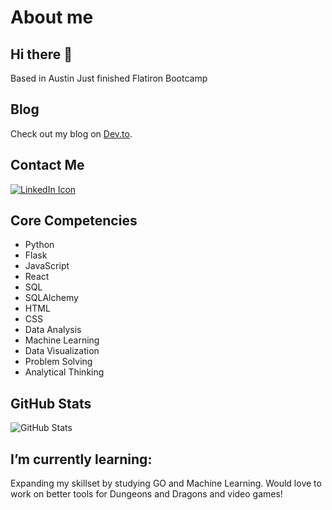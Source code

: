 # About me

## Hi there 👋

Based in Austin
Just finished Flatiron Bootcamp

## Blog

Check out my blog on [Dev.to](https://dev.to/zemorath).

## Contact Me

<a href="https://www.linkedin.com/in/trentward100/">
  <img src="https://img.icons8.com/color/48/000000/linkedin.png" alt="LinkedIn Icon" />
</a>

## Core Competencies

- Python
- Flask
- JavaScript
- React
- SQL
- SQLAlchemy
- HTML
- CSS
- Data Analysis
- Machine Learning
- Data Visualization
- Problem Solving
- Analytical Thinking

## GitHub Stats

![GitHub Stats](https://github-readme-stats.vercel.app/api?username=Zemorath&show_icons=true&theme=radical)

## I’m currently learning:

Expanding my skillset by studying GO and Machine Learning.
Would love to work on better tools for Dungeons and Dragons and video games!

<!--
**Zemorath/Zemorath** is a ✨ _special_ ✨ repository because its `README.md` (this file) appears on your GitHub profile.

Here are some ideas to get you started:

- 🔭 I’m currently working on ...
- 🌱 I’m currently learning ...
- 👯 I’m looking to collaborate on ...
- 🤔 I’m looking for help with ...
- 💬 Ask me about ...
- 📫 How to reach me: ...
- 😄 Pronouns: ...
- ⚡ Fun fact: ...
-->

